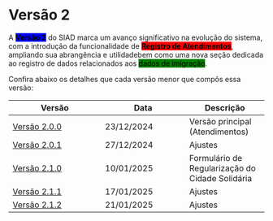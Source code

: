 # Versão 2

A <mark style="background-color:blue;">**Versão 2**</mark> do SIAD marca um avanço significativo na evolução do sistema, com a introdução da funcionalidade de <mark style="background-color:red;">**Registro de Atendimentos**</mark>, ampliando sua abrangência e utilidadebem como uma nova seção dedicada ao registro de dados relacionados aos <mark style="background-color:green;">dados de imigração</mark>.

Confira abaixo os detalhes que cada versão menor que compôs essa versão:

<table><thead><tr><th width="166">Versão</th><th width="150">Data</th><th>Descrição</th></tr></thead><tbody><tr><td><a href="versao-2.0.0.md">Versão 2.0.0</a></td><td>23/12/2024</td><td>Versão principal (Atendimentos)</td></tr><tr><td><a href="versao-2.0.1.md">Versão 2.0.1</a></td><td>27/12/2024</td><td>Ajustes</td></tr><tr><td><a href="versao-2.1.0.md">Versão 2.1.0</a></td><td>10/01/2025</td><td>Formulário de Regularização do Cidade Solidária</td></tr><tr><td><a href="versao-2.1.1.md">Versão 2.1.1</a></td><td>17/01/2025</td><td>Ajustes</td></tr><tr><td><a href="versao-2.1.2.md">Versão 2.1.2</a></td><td>21/01/2025</td><td>Ajustes</td></tr></tbody></table>

